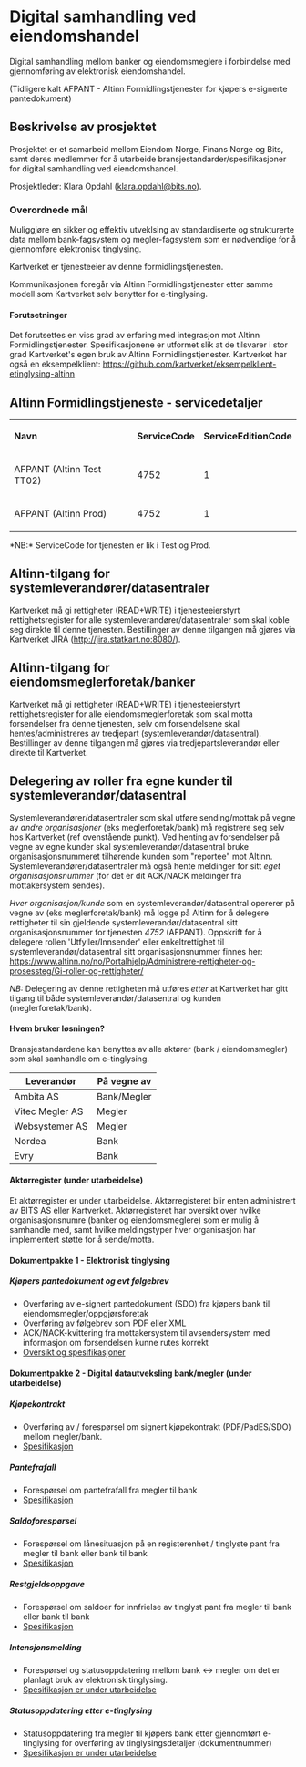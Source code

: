 # Digital samhandling ved eiendomshandel 
Digital samhandling mellom banker og eiendomsmeglere i forbindelse med gjennomføring av elektronisk eiendomshandel.


(Tidligere kalt AFPANT - Altinn Formidlingstjenester for kjøpers e-signerte pantedokument)

## Beskrivelse av prosjektet
Prosjektet er et samarbeid mellom Eiendom Norge, Finans Norge og Bits, samt deres medlemmer for å utarbeide bransjestandarder/spesifikasjoner for digital samhandling ved eiendomshandel.

Prosjektleder: Klara Opdahl (klara.opdahl@bits.no).

### Overordnede mål
Muliggjøre en sikker og effektiv utveklsing av standardiserte og strukturerte data mellom bank-fagsystem og megler-fagsystem som er nødvendige for å gjennomføre elektronisk tinglysing.

Kartverket er tjenesteeier av denne formidlingstjenesten.

Kommunikasjonen foregår via Altinn Formidlingstjenester etter samme modell som Kartverket selv benytter for e-tinglysing.


#### Forutsetninger
Det forutsettes en viss grad av erfaring med integrasjon mot Altinn Formidlingstjenester. Spesifikasjonene er utformet slik at de tilsvarer i stor grad Kartverket's egen bruk av Altinn Formidlingstjenester.
Kartverket har også en eksempelklient: https://github.com/kartverket/eksempelklient-etinglysing-altinn

## Altinn Formidlingstjeneste - servicedetaljer
<table>
	<tbody>
		<tr>
			<td><p><strong>Navn</strong></p></td>
			<td><p><strong>ServiceCode</strong></p></td>
			<td><p><strong>ServiceEditionCode</strong></p></td>
		</tr>
		<tr>
			<td><p>AFPANT (Altinn Test TT02)</p></td>
			<td><p>4752</p></td>
			<td><p>1</p></td>
		</tr>
		<tr>
			<td><p>AFPANT (Altinn Prod)</p></td>
			<td><p>4752</p></td>
			<td><p>1</p></td>
		</tr>
	</tbody>
</table>
*NB:* ServiceCode for tjenesten er lik i Test og Prod.

## Altinn-tilgang for systemleverandører/datasentraler
Kartverket må gi rettigheter (READ+WRITE) i tjenesteeierstyrt rettighetsregister for alle systemleverandører/datasentraler som skal koble seg direkte til denne tjenesten.
Bestillinger av denne tilgangen må gjøres via Kartverket JIRA (http://jira.statkart.no:8080/).

## Altinn-tilgang for eiendomsmeglerforetak/banker
Kartverket må gi rettigheter (READ+WRITE) i tjenesteeierstyrt rettighetsregister for alle eiendomsmeglerforetak som skal motta forsendelser fra denne tjenesten, selv om forsendelsene skal hentes/administreres av tredjepart (systemleverandør/datasentral).
Bestillinger av denne tilgangen må gjøres via tredjepartsleverandør eller direkte til Kartverket.

## Delegering av roller fra egne kunder til systemleverandør/datasentral
Systemleverandører/datasentraler som skal utføre sending/mottak på vegne av *andre organisasjoner* (eks meglerforetak/bank) må registrere seg selv hos Kartverket (ref ovenstående punkt).
Ved henting av forsendelser på vegne av egne kunder skal systemleverandør/datasentral bruke organisasjonsnummeret tilhørende kunden som "reportee" mot Altinn.
Systemleverandører/datasentraler må også hente meldinger for sitt *eget organisasjonsnummer* (for det er dit ACK/NACK meldinger fra mottakersystem sendes). 

*Hver organisasjon/kunde* som en systemleverandør/datasentral opererer på vegne av (eks meglerforetak/bank) må logge på Altinn for å delegere rettigheter til sin gjeldende systemleverandør/datasentral sitt organisasjonsnummer for tjenesten *4752* (AFPANT).
Oppskrift for å delegere rollen 'Utfyller/Innsender' eller enkeltrettighet til systemleverandør/datasentral sitt organisasjonsnummer finnes her: https://www.altinn.no/no/Portalhjelp/Administrere-rettigheter-og-prosessteg/Gi-roller-og-rettigheter/

*NB:* Delegering av denne rettigheten må utføres _etter_ at Kartverket har gitt tilgang til både systemleverandør/datasentral og kunden (meglerforetak/bank).

#### Hvem bruker løsningen?
Bransjestandardene kan benyttes av alle aktører (bank / eiendomsmegler) som skal samhandle om e-tinglysing. 

Leverandør | På vegne av
---------- | -----------
Ambita AS | Bank/Megler
Vitec Megler AS | Megler
Websystemer AS | Megler
Nordea | Bank
Evry | Bank

#### Aktørregister (under utarbeidelse)
Et aktørregister er under utarbeidelse. Aktørregisteret blir enten administrert av BITS AS eller Kartverket.  Aktørregisteret har oversikt over hvilke organisasjonsnumre (banker og eiendomsmeglere) som er mulig å samhandle med, samt hvilke meldingstyper hver organisasjon har implementert støtte for å sende/motta.
 
#### Dokumentpakke 1 - Elektronisk tinglysing
##### Kjøpers pantedokument og evt følgebrev
* Overføring av e-signert pantedokument (SDO) fra kjøpers bank til eiendomsmegler/oppgjørsforetak 
* Overføring av følgebrev som PDF eller XML 
* ACK/NACK-kvittering fra mottakersystem til avsendersystem med informasjon om forsendelsen kunne rutes korrekt
* [Oversikt og spesifikasjoner](https://github.com/bitsnorge/e-tinglysing-afpant/blob/master/spesifikasjoner/afpant/afpant-kjøperspantedokument/readme.md)

#### Dokumentpakke 2 -  Digital datautveksling bank/megler (under utarbeidelse)
##### Kjøpekontrakt 
* Overføring av / forespørsel om signert kjøpekontrakt (PDF/PadES/SDO) mellom megler/bank.
* [Spesifikasjon](https://github.com/bitsnorge/e-tinglysing-afpant/blob/master/spesifikasjoner/afpant/afpant-kj%C3%B8pekontrakt/afpant-kj%C3%B8pekontrakt.md)
##### Pantefrafall
* Forespørsel om pantefrafall fra megler til bank
* [Spesifikasjon](https://github.com/bitsnorge/e-tinglysing-afpant/blob/master/spesifikasjoner/afpant/afpant-pantefrafall/afpant-pantefrafall.md)
##### Saldoforespørsel
* Forespørsel om lånesituasjon på en registerenhet / tinglyste pant fra megler til bank eller bank til bank
* [Spesifikasjon](https://github.com/bitsnorge/e-tinglysing-afpant/blob/master/spesifikasjoner/afpant/afpant-saldoforesp%C3%B8rsel/afpant-saldoforesp%C3%B8rsel.md)
##### Restgjeldsoppgave
* Forespørsel om saldoer for innfrielse av tinglyst pant fra megler til bank eller bank til bank
* [Spesifikasjon](https://github.com/bitsnorge/e-tinglysing-afpant/blob/master/spesifikasjoner/afpant/afpant-restgjeldsoppgave/afpant-restgjeldsoppgave.md)

##### Intensjonsmelding
* Forespørsel og statusoppdatering mellom bank <-> megler om det er planlagt bruk av  elektronisk tinglysing.
* [Spesifikasjon er under utarbeidelse](https://github.com/bitsnorge/e-tinglysing-afpant/issues/4)


##### Statusoppdatering etter e-tinglysing
* Statusoppdatering fra megler til kjøpers bank etter gjennomført e-tinglysing for overføring av tinglysingsdetaljer (dokumentnummer)
* [Spesifikasjon er under utarbeidelse](https://github.com/bitsnorge/e-tinglysing-afpant/issues/3)